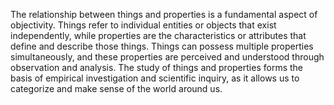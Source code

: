 
The relationship between things and properties is a fundamental aspect of objectivity. Things refer to individual entities or objects that exist independently, while properties are the characteristics or attributes that define and describe those things. Things can possess multiple properties simultaneously, and these properties are perceived and understood through observation and analysis. The study of things and properties forms the basis of empirical investigation and scientific inquiry, as it allows us to categorize and make sense of the world around us.

#